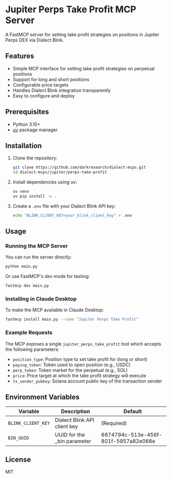 # Jupiter Perps Take Profit MCP Server

A FastMCP server for setting take profit strategies on positions in Jupiter Perps DEX via Dialect Blink.

## Features

- Simple MCP interface for setting take profit strategies on perpetual positions
- Support for long and short positions
- Configurable price targets
- Handles Dialect Blink integration transparently
- Easy to configure and deploy

## Prerequisites

- Python 3.10+
- [uv](https://github.com/astral-sh/uv) package manager

## Installation

1. Clone the repository:
   ```bash
   git clone https://github.com/darkresearch/dialect-mcps.git
   cd dialect-mcps/jupiter/perps-take-profit
   ```

2. Install dependencies using uv:
   ```bash
   uv venv
   uv pip install -e .
   ```

3. Create a `.env` file with your Dialect Blink API key:
   ```bash
   echo "BLINK_CLIENT_KEY=your_blink_client_key" > .env
   ```

## Usage

### Running the MCP Server

You can run the server directly:

```bash
python main.py
```

Or use FastMCP's dev mode for testing:

```bash
fastmcp dev main.py
```

### Installing in Claude Desktop

To make the MCP available in Claude Desktop:

```bash
fastmcp install main.py --name "Jupiter Perps Take Profit"
```

### Example Requests

The MCP exposes a single `jupiter_perps_take_profit` tool which accepts the following parameters:

- `position_type`: Position type to set take profit for (long or short)
- `paying_token`: Token used to open position (e.g., USDC)
- `perp_token`: Token market for the perpetual (e.g., SOL)
- `price`: Price target at which the take profit strategy will execute
- `tx_sender_pubkey`: Solana account public key of the transaction sender

## Environment Variables

| Variable | Description | Default |
|----------|-------------|---------|
| `BLINK_CLIENT_KEY` | Dialect Blink API client key | (Required) |
| `BIN_UUID` | UUID for the _bin parameter | 6874794c-513e-456f-801f-5957a82e068e |

## License

MIT
